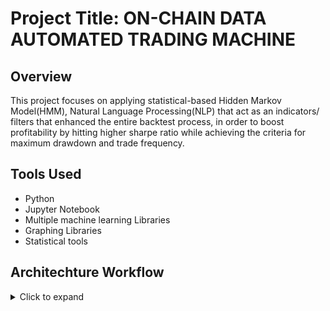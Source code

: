 # Project Title: ON-CHAIN DATA AUTOMATED TRADING MACHINE
## Overview
This project focuses on applying statistical-based Hidden Markov Model(HMM), Natural Language Processing(NLP) that act as an indicators/ filters that enhanced the entire backtest process, in order to boost profitability by hitting higher sharpe ratio while achieving the criteria for maximum drawdown and trade frequency.

## Tools Used
- Python
- Jupyter Notebook
- Multiple machine learning Libraries
- Graphing Libraries
- Statistical tools
  
## Architechture Workflow
 <details>
      <summary>Click to expand</summary>

      Here's some hidden content!

      - Point A
      - Point B

    </details>
### HMM Backbone
  #### Part 1 - Obtaining Datas and Identify Basic Relationships
  - Features input for visualisation (from distinct endpoints, merged)
    ```
   📌 Data pre-stored in CSV to reduce redundant read operation
   📌 Exchange flow endpoints prioritized: flow_mean, flow_total, transaction_count
   📌 Additional metrics: inflow, outflow, netflow 
   📌 Handling missing values and synthetic data generation:
       👉 f_ttl = concat(r1, r2) + exponential noise
       👉 f_mean = f_ttl / uniform(10–30)
       👉 t_cnt = f_ttl * rand(0.5–2) + base offset
   📌 Aggregated into hourly intervals, covering 5 years
   📌 5-year visualisation using timeseries plots
    ```
  - Correlation tables between features
    ```
   📌 Generate correlation matrix (0<=x<=1) among features
   📌 Analyse relationship between features
   📌 Visualised using heatmaps for feature prioritisation
    ```
  - Frequency plots against features
     ```
   📌 Identifying norm of the crypto, significant signal for upcoming actions
       - Verify whale dominations 
       - Verify whale density
       - Verify speculative bubbles' presence
   📌 Enable data-driven decision-making through graph shapes
    ```
  #### Part 2 - Optimising Model Selection
  - Model selection using BIC (Bayesian Information Criterion), AIC (Akaike Information Criterion) and Silhouette score
  - Statistical approach on choosing optimised model
  - Elbow Plots which visualize the minimisation process, States prediction
  - Regime Classification and Distribution Plots
  - Statistial-based Regime Analysis
  #### Part 3 - Regime Transition Handling
  - Keeptrack regime transition by count
  - Probabilities Conversion
  - Correlation tables between regimes (from and to)
  - Regime Interpretation based on features
  #### Part 4 - Transition Precision Simulation
   - Train and Test Set Splitting from Original Datasets （supervised learning)
   - Visualisations to indicate precision
   - Regime Prediction Accuracy
   - Regime Transition Detection Accuracy

 
### NLP Support

4. LSTM_CNN OHLCV
5. Data Manipulation
6. HMM NLP Signals Integration
7. Features Engineering
8. Weightage Control and Application
9. Backtesting and ForwardTesting
 - Parameter tuning for optimal number of regimes

  

